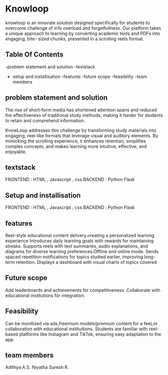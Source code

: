 # Knowloop

knowloop is an innovate solution designed specifically
for students to overcome challenge of info overload
and forgetfullness.
Our platform takes a unique approach to learning by 
converting academic texts and PDFs into engaging, bite-
sized chunks, presented in a scrolling reels format.

## Table Of Contents

-problem statement and solution
-textstack
- setup and installisation
-features
-future scope
-feasibility
-team members

## problem statement and solution

The rise of short-form media has shortened attention spans and reduced the effectiveness of 
traditional study methods, making it harder for students to retain and comprehend information.

KnowLoop addresses this challenge by transforming study materials into engaging, reel-like
formats that leverage visual and auditory elements. By mimicking the scrolling experience,
it enhances retention, simplifies complex concepts, and makes learning more intuitive,
effective, and enjoyable.

## textstack

FRONTEND : HTML , Javascript , css
BACKEND : Python  Flask

## Setup and installisation

FRONTEND : HTML , Javascript , css
BACKEND : Python  Flask


## features

Reel-style educational content delivery.creating a personalized learning experience
Introduces daily learning goals with rewards for maintaining streaks.
Supports reels with text summaries, audio explanations, and diagrams for diverse 
learning preferences.Offline and online mode.
Sends spaced repetition notifications for topics studied 
earlier, improving long-term retention.
Displays a dashboard with visual charts of topics covered

## Future scope

Add leaderboards and achievements for competitiveness. 
Collaborate with educational institutions for integration.

## Feasibility

Can be monitized via ads,freemium models(premium 
content for a fee),or collaboration with educational 
instituitions. Students are familiar with reel-based platforms like 
Instagram and TikTok, ensuring easy adaptation to the app.

## team members 

Adithya A.S.
Niyatha Suresh R.

